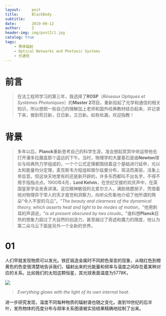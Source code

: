 ```yaml
---
layout:     post
title:      BlackBody
subtitle:   
date:       2019-09-12
author:     Z
header-img: img/post2/1.jpg
catalog: true
tags:
    - 黑体辐射
    - Optical Networks and Photonic Systems
    - 光通信
---
```

# 前言

>在法工程师学习的第三年，我选择了**ROSP**（*Réseaux Optiques et Systèmes Photoniques*）的**Master 2**项目，重新拾起了光学和通信的相关知识，所以想把一些自己的理解加上老师和国外经典教材结合起来，并记录下来，做到苟日新，日日新，又日新。如有纰漏，欢迎指教！


# 背景

>多年以后，**Planck**重新思考自己的科学生涯，准会想起冥冥中命运带他去打开潘多拉魔盒那个遥远的下午。当时，物理学的大厦基石是由**Newton**理论与经典热力学组成的，一个个公式定理都围绕着这个基础进行延申，光以太和能量均分定理，麦克斯韦方程组和玻尔兹曼分布，简洁而美丽，活象上帝旨意。但这块天地里有的还是新开辟的，许多东西都叫不出名字，不得不用手指指点点。1900年4月，**Lord Kelvin**，在世纪交接的欢庆声中，在英国皇家学会发表讲演。这位眼神敏锐的北爱尔兰人，满脸络腮胡子，凭借着他对物理异于常人的天才直觉和洞察力，向听众形象地介绍了他所谓的两朵“令人不安的乌云”。"*The beauty and clearness of the dynamical theory, which asserts heat and light to be modes of motion*，"他用刺耳的声调说，"*is at present obscured by two clouds*。"谁料想**Planck**狂热的想象力超过了大自然的创造力，甚至越过了奇迹和魔力的限度，他认为第二朵乌云下面是另外一个全新的世界。

# 01

人们早就发现物质可以发光。铁匠锻造金属时不同颜色渐变的现象，从暗红色到橙黄色的色变很清楚地告诉我们，辐射出来的光能量和频率与温度之间存在着某种对应的关系。比如我们的太阳这颗恒星，其光球表面温度为5778K，

![](img/post2/1.jpg)

>*Everything glows with the light of its own internal heat.*

进一步研究发现，温度不同每种物质的辐射谱也随之变化。直到19世纪的后半叶，发热物体的亮度分布与频率关系图谱被实验结果精确地绘制了出来。
